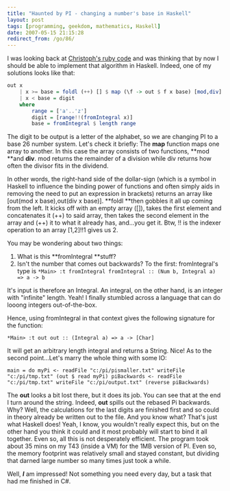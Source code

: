 ```yaml
---
title: "Haunted by PI - changing a number's base in Haskell"
layout: post
tags: [programming, geekdom, mathematics, Haskell]
date: 2007-05-15 21:15:28
redirect_from: /go/86/
---
```


I was looking back at [Christoph's ruby code](/go/113) and was thinking that by now I should be able to implement that algorithm in Haskell. Indeed, one of my solutions looks like that:

```haskell
out x
    | x >= base = foldl (++) [] $ map (\f -> out $ f x base) [mod,div]
    | x < base = digit
    where
        range = ['a'..'z']
        digit = [range!!(fromIntegral x)]
        base = fromIntegral $ length range
```

The digit to be output is a letter of the alphabet, so we are changing PI to a base 26 number system. Let's check it briefly: The **map** function maps one array to another. In this case the array consists of two functions, **mod **and **div**. mod returns the remainder of a division while div returns how often the divisor fits in the dividend.

In other words, the right-hand side of the dollar-sign (which is a symbol in Haskell to influence the binding power of functions and often simply aids in removing the need to put an expression in brackets) returns an array like [out(mod x base),out(div x base)]. **foldl **then gobbles it all up coming from the left. It kicks off with an empty array ([]), takes the first element and concatenates it (++) to said array, then takes the second element in the array and (++) it to what it already has, and...you get it. Btw, !! is the indexer operation to an array [1,2]!!1 gives us 2.

You may be wondering about two things:

1.  What is this **fromIntegral **stuff?
2.  Isn't the number that comes out backwards?
To the first: fromIntegral's type is
`
*Main> :t fromIntegral
fromIntegral :: (Num b, Integral a) => a -> b
`
<p>It's input is therefore an Integral. An integral, on the other hand, is an integer with "infinite" length. Yeah! I finally stumbled across a language that can do looong integers out-of-the-box.

Hence, using fromIntegral in that context gives the following signature for the function:

`
*Main> :t out
out :: (Integral a) => a -> [Char]
`

It will get an arbitrary length integral and returns a String. Nice! 
As to the second point...Let's marry the whole thing with some IO:

`
main = do
  myPi <- readFile "c:/pi/pismaller.txt"
  writeFile "c:/pi/tmp.txt" (out $ read myPi)
  piBackwards <- readFile "c:/pi/tmp.txt"
  writeFile "c:/pi/output.txt" (reverse piBackwards)
`

The **out** looks a bit lost there, but it does its job. You can see that at the end I turn around the string. Indeed, **out** spills out the rebased Pi backwards. Why? Well, the calculations for the last digits are finished first and so could in theory already be written out to the file. And you know what? That's just what Haskell does! Yeah, I know, you wouldn't really expect this, but on the other hand you think it could and it most probably will start to bind it all together.
Even so, all this is not desperately efficient. The program took about 35 mins on my T43 (inside a VM) for the 1MB version of PI. Even so, the memory footprint was relatively small and stayed constant, but dividing that darned large number so many times just took a while.

Well, _**I**_ am impressed! Not something you need every day, but a task that had me finished in C#.
 